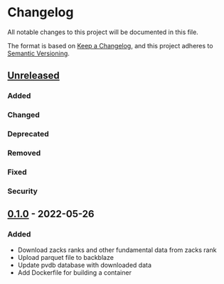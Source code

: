 # Changelog
All notable changes to this project will be documented in this file.

The format is based on [Keep a Changelog](https://keepachangelog.com/en/1.0.0/),
and this project adheres to [Semantic Versioning](https://semver.org/spec/v2.0.0.html).

## [Unreleased]

### Added

### Changed

### Deprecated

### Removed

### Fixed

### Security

## [0.1.0] - 2022-05-26
### Added
- Download zacks ranks and other fundamental data from zacks rank
- Upload parquet file to backblaze
- Update pvdb database with downloaded data
- Add Dockerfile for building a container

[Unreleased]: https://github.com/penny-vault/import-tickers/compare/v0.1.0...HEAD
[0.1.0]: https://github.com/penny-vault/import-tickers/releases/tag/v0.0.1
